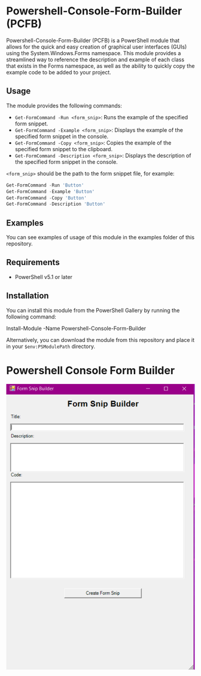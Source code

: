 # Powershell-Console-Form-Builder (PCFB)

Powershell-Console-Form-Builder (PCFB) is a PowerShell module that allows for the quick and easy creation of graphical user interfaces (GUIs) using the System.Windows.Forms namespace. This module provides a streamlined way to reference the description and example of each class that exists in the Forms namespace, as well as the ability to quickly copy the example code to be added to your project.

## Usage

The module provides the following commands:

- `Get-FormCommand -Run <form_snip>`: Runs the example of the specified form snippet.
- `Get-FormCommand -Example <form_snip>`: Displays the example of the specified form snippet in the console.
- `Get-FormCommand -Copy <form_snip>`: Copies the example of the specified form snippet to the clipboard.
- `Get-FormCommand -Description <form_snip>`: Displays the description of the specified form snippet in the console.

`<form_snip>` should be the path to the form snippet file, for example:

```powershell
Get-FormCommand -Run 'Button'
Get-FormCommand -Example 'Button'
Get-FormCommand -Copy 'Button'
Get-FormCommand -Description 'Button'
```

## Examples

You can see examples of usage of this module in the examples folder of this repository.

## Requirements

- PowerShell v5.1 or later

## Installation

You can install this module from the PowerShell Gallery by running the following command:

Install-Module -Name Powershell-Console-Form-Builder

Alternatively, you can download the module from this repository and place it in your `$env:PSModulePath` directory.


<H1>Powershell Console Form Builder</H1>

![Alt text](./screenshots/Create-Snip.png)
